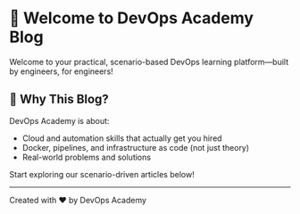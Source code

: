 # 👋 Welcome to DevOps Academy Blog

Welcome to your practical, scenario-based DevOps learning platform—built by engineers, for engineers!

## 🚀 Why This Blog?

DevOps Academy is about:
- Cloud and automation skills that actually get you hired
- Docker, pipelines, and infrastructure as code (not just theory)
- Real-world problems and solutions

Start exploring our scenario-driven articles below!

---

Created with ❤️ by DevOps Academy
